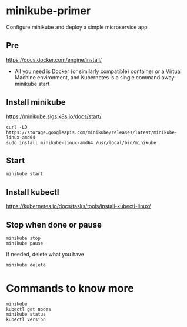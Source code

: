 # minikube-primer
Configure minikube and deploy a simple microservice app


## Pre 
https://docs.docker.com/engine/install/
* All you need is Docker (or similarly compatible) container or a Virtual Machine environment, and Kubernetes is a single command away: minikube start

## Install minikube
https://minikube.sigs.k8s.io/docs/start/
```
curl -LO https://storage.googleapis.com/minikube/releases/latest/minikube-linux-amd64
sudo install minikube-linux-amd64 /usr/local/bin/minikube 
```

## Start
```
minikube start
```

## Install kubectl
https://kubernetes.io/docs/tasks/tools/install-kubectl-linux/

## Stop when done or pause
```
minikube stop
minikube pause
```
If needed, delete what you have
```
minikube delete
```

# Commands to know more
 ```
 minikube
 kubectl get nodes
 minikube status
 kubectl version
 ```
